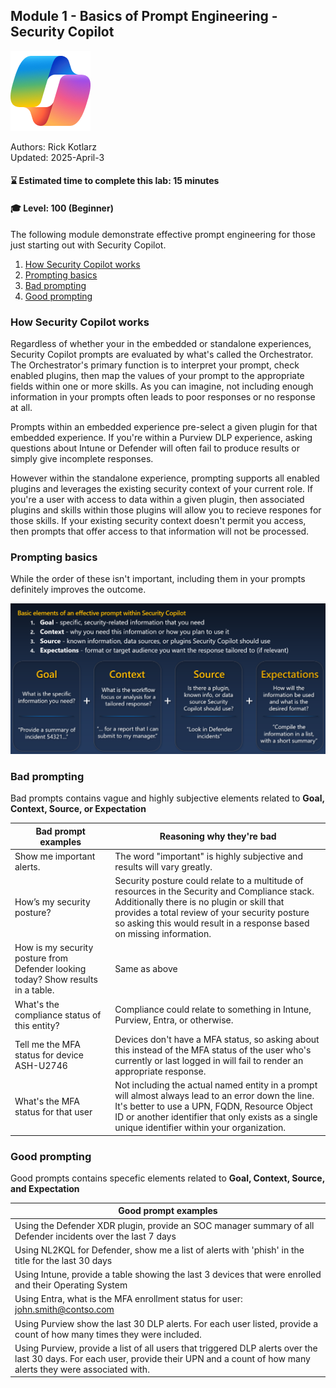 ## Module 1 - Basics of Prompt Engineering - Security Copilot

![Security Copilot Logo](../.././Images/ic_fluent_copilot_64_64%402x.png)

Authors: Rick Kotlarz<br>
Updated: 2025-April-3

#### ⌛ Estimated time to complete this lab: 15 minutes
#### 🎓 Level: 100 (Beginner)

The following module demonstrate effective prompt engineering for those just starting out with Security Copilot.

1. [How Security Copilot works](#initial-prompt)
2. [Prompting basics](#prompting-basics)
3. [Bad prompting](#bad-prompting)
4. [Good prompting](#good-prompting)


### How Security Copilot works

Regardless of whether your in the embedded or standalone experiences, Security Copilot prompts are evaluated by what's called the Orchestrator. The  Orchestrator's primary function is to interpret your prompt, check enabled plugins, then map the values of your prompt to the appropriate fields within one or more skills. As you can imagine, not including enough information in your prompts often leads to poor responses or no response at all. 

Prompts within an embedded experience pre-select a given plugin for that embedded experience. If you're within a Purview DLP experience, asking questions about Intune or Defender will often fail to produce results or simply give incomplete responses.

However within the standalone experience, prompting supports all enabled plugins and leverages the existing security context of your current role. If you're a user with access to data within a given plugin, then associated plugins and skills within those plugins will allow you to recieve respones for those skills. If your existing security context doesn't permit you access, then prompts that offer access to that information will not be processed.

### Prompting basics

While the order of these isn't important, including them in your prompts definitely improves the outcome.

![Image](./images/001_module1_basic_elements.png)

### Bad prompting

Bad prompts contains vague and highly subjective elements related to **Goal, Context, Source, or Expectation**

| Bad prompt examples | Reasoning why they're bad |
|--------|--------|
| Show me important alerts. | The word "important" is highly subjective and results will vary greatly. |
|  How’s my security posture? | Security posture could relate to a multitude of resources in the Security and Compliance stack. Additionally there is no plugin or skill that provides a total review of your security posture so asking this would result in a response based on missing information.|
| How is my security posture from Defender looking today? Show results in a table. | Same as above |
| What's the compliance status of this entity? | Compliance could relate to something in Intune, Purview, Entra, or otherwise. | 
| Tell me the MFA status for device ASH-U2746 | Devices don't have a MFA status, so asking about this instead of the MFA status of the user who's currently or last logged in will fail to render an appropriate response. |
| What's the MFA status for that user | Not including the actual named entity in a prompt will almost always lead to an error down the line. It's better to use a UPN, FQDN, Resource Object ID or another identifier that only exists as a single unique identifier within your organization. |

### Good prompting

Good prompts contains specefic elements related to **Goal, Context, Source, and Expectation**

| Good prompt examples |
|--------|
| Using the Defender XDR plugin, provide an SOC manager summary of all Defender incidents over the last 7 days |
| Using NL2KQL for Defender, show me a list of alerts with 'phish' in the title for the last 30 days |
| Using Intune, provide a table showing the last 3 devices that were enrolled and their Operating System |
| Using Entra, what is the MFA enrollment status for user: john.smith@contso.com |
| Using Purview show the last 30 DLP alerts. For each user listed, provide a count of how many times they were included. |
| Using Purview, provide a list of all users that triggered DLP alerts over the last 30 days. For each user, provide their UPN and a count of how many alerts they were associated with. |
